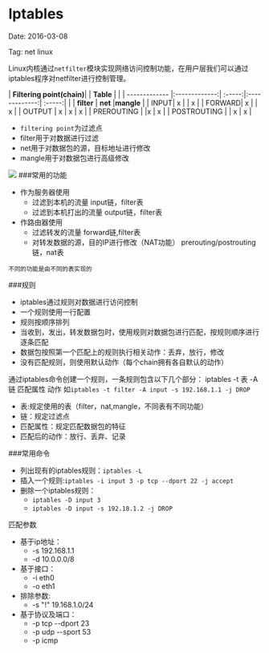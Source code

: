 # Iptables

Date: 2016-03-08

Tag: net linux

Linux内核通过`netfilter`模块实现网络访问控制功能，在用户层我们可以通过iptables程序对netfilter进行控制管理。

| **Filtering point(chain)**| | **Table** |  |
| ------------- |:-------------:| :-----:|:-------------:| :-----:|
| | **filter** |  **net**  |**mangle** |
| INPUT| x |   | x |
| FORWARD| x |   | x |
| OUTPUT | x | x | x |
| PREROUTING |  |x | x |
| POSTROUTING |  | x | x |



* `filtering point`为过滤点
*  filter用于对数据进行过滤
*  net用于对数据包的源，目标地址进行修改
*  mangle用于对数据包进行高级修改


![](http://ww1.sinaimg.cn/mw1024/4a3f01ffjw1f1pehipkqbj20d209jq3g.jpg)
###常用的功能
* 作为服务器使用
  * 过滤到本机的流量  input链，filter表
  * 过滤到本机打出的流量  output链，filter表
* 作路由器使用
  * 过滤转发的流量  forward链,filter表
  * 对转发数据的源，目的IP进行修改（NAT功能） prerouting/postrouting链，nat表

`不同的功能是由不同的表实现的`

###规则

* iptables通过规则对数据进行访问控制
* 一个规则使用一行配置
* 规则按顺序排列
* 当收到，发出，转发数据包时，使用规则对数据包进行匹配，按规则顺序进行逐条匹配
* 数据包按照第一个匹配上的规则执行相关动作：丢弃，放行，修改
* 没有匹配规则，则使用默认动作（每个chain拥有各自默认的动作）

通过iptables命令创建一个规则，一条规则包含以下几个部分：
iptables -t 表 -A 链  匹配属性  动作
如`iptables -t filter -A input -s 192.168.1.1 -j DROP`
* 表:规定使用的表（filter，nat,mangle，不同表有不同功能）
* 链：规定过滤点
* 匹配属性：规定匹配数据包的特征
* 匹配后的动作：放行、丢弃、记录

###常用命令

* 列出现有的iptables规则：`iptables -L`
* 插入一个规则:`iptables -i input 3 -p tcp --dport 22 -j accept`
* 删除一个iptables规则：
  * `iptables -D input 3`
  * `iptables -D input -s 192.18.1.2 -j DROP`

匹配参数
* 基于ip地址：
  * -s 192.168.1.1
  * -d 10.0.0.0/8
* 基于接口：
  * -i eth0
  * -o eth1
* 排除参数:
  * -s "!" 19.168.1.0/24
* 基于协议及端口：
  * -p tcp --dport 23
  * -p udp --sport 53
  * -p icmp